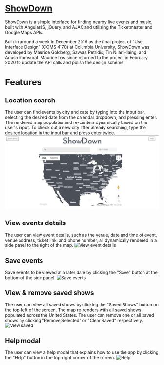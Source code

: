 # [ShowDown](https://mauricegoldberg.dev/Showdown/)

ShowDown is a simple interface for finding nearby live events and music, built with AngularJS, jQuery, and AJAX and utilizing the Ticketmaster and Google Maps APIs.

Built in around a week in December 2016 as the final project of "User Interface Design" (COMS 4170) at Columbia University, ShowDown was developed by Maurice Goldberg, Savvas Petridis, Tin Nilar Hlaing, and Anush Ramsurat. Maurice has since returned to the project in February 2020 to update the API calls and polish the design scheme.

# Features

## Location search
The user can find events by city and date by typing into the input bar, selecting the desired date from the calendar dropdown, and pressing enter. The rendered map populates and re-centers dynamically based on the user's input. To check out a new city after already searching, type the desired location in the input bar and press enter twice.
![Location search](gifs/location_search.gif)

## View events details
The user can view event details, such as the venue, date and time of event, venue address, ticket link, and phone number, all dynamically rendered in a side panel to the right of the map.
![View event details](gifs/view_event_details.gif)

## Save events
Save events to be viewed at a later date by clicking the "Save" button at the bottom of the side panel.
![Save events](gifs/save_events.gif)

## View & remove saved shows
The user can view all saved shows by clicking the "Saved Shows" button on the top-left of the screen. The map re-renders with all saved shows populated across the United States.
The user can remove one or all saved shows by clicking "Remove Selected" or "Clear Saved" respectively.
![View saved](gifs/view_saved.gif)

## Help modal
The user can view a help modal that explains how to use the app by clicking the "Help" button in the top-right corner of the screen.
![Help](gifs/help.gif)